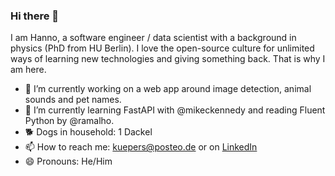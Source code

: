 ### Hi there 👋

I am Hanno, a software engineer / data scientist with a background in physics (PhD from HU Berlin). I love the open-source culture for unlimited ways of learning new technologies and giving something back. That is why I am here.

- 🔭 I’m currently working on a web app around image detection, animal sounds and pet names.
- 🌱 I’m currently learning FastAPI with @mikeckennedy and reading Fluent Python by @ramalho.
- 🐕 Dogs in household: 1 Dackel
- 📫 How to reach me: kuepers@posteo.de or on [LinkedIn](https://www.linkedin.com/in/hanno-kupers/)
- 😄 Pronouns: He/Him
